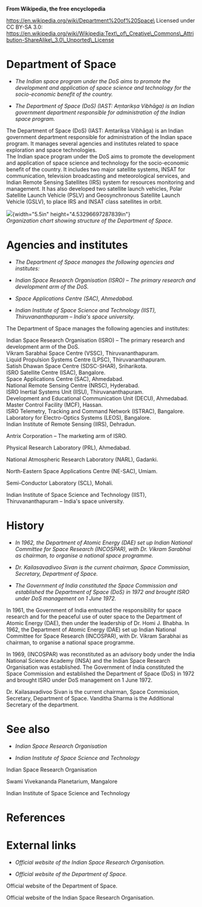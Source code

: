 **From Wikipedia, the free encyclopedia**

https://en.wikipedia.org/wiki/Department%20of%20Space\
Licensed under CC BY-SA 3.0:\
https://en.wikipedia.org/wiki/Wikipedia:Text\_of\_Creative\_Commons\_Attribution-ShareAlike\_3.0\_Unported\_License

Department of Space
===================

-   *The Indian space program under the DoS aims to promote the
    development and application of space science and technology for the
    socio-economic benefit of the country.*

-   *The Department of Space (DoS) (IAST: Aṃtarikṣa Vibhāga) is an
    Indian government department responsible for administration of the
    Indian space program.*

The Department of Space (DoS) (IAST: Aṃtarikṣa Vibhāga) is an Indian
government department responsible for administration of the Indian space
program. It manages several agencies and institutes related to space
exploration and space technologies.\
The Indian space program under the DoS aims to promote the development
and application of space science and technology for the socio-economic
benefit of the country. It includes two major satellite systems, INSAT
for communication, television broadcasting and meteorological services,
and Indian Remote Sensing Satellites (IRS) system for resources
monitoring and management. It has also developed two satellite launch
vehicles, Polar Satellite Launch Vehicle (PSLV) and Geosynchronous
Satellite Launch Vehicle (GSLV), to place IRS and INSAT class satellites
in orbit.

![](media/image1.jpg){width="5.5in" height="4.53296697287839in"}\
*Organization chart showing structure of the Department of Space.*

Agencies and institutes
=======================

-   *The Department of Space manages the following agencies and
    institutes:*

-   *Indian Space Research Organisation (ISRO) – The primary research
    and development arm of the DoS.*

-   *Space Applications Centre (SAC), Ahmedabad.*

-   *Indian Institute of Space Science and Technology (IIST),
    Thiruvananthapuram – India's space university.*

The Department of Space manages the following agencies and institutes:

Indian Space Research Organisation (ISRO) – The primary research and
development arm of the DoS.\
Vikram Sarabhai Space Centre (VSSC), Thiruvananthapuram.\
Liquid Propulsion Systems Centre (LPSC), Thiruvananthapuram.\
Satish Dhawan Space Centre (SDSC-SHAR), Sriharikota.\
ISRO Satellite Centre (ISAC), Bangalore.\
Space Applications Centre (SAC), Ahmedabad.\
National Remote Sensing Centre (NRSC), Hyderabad.\
ISRO Inertial Systems Unit (IISU), Thiruvananthapuram.\
Development and Educational Communication Unit (DECU), Ahmedabad.\
Master Control Facility (MCF), Hassan.\
ISRO Telemetry, Tracking and Command Network (ISTRAC), Bangalore.\
Laboratory for Electro-Optics Systems (LEOS), Bangalore.\
Indian Institute of Remote Sensing (IIRS), Dehradun.

Antrix Corporation – The marketing arm of ISRO.

Physical Research Laboratory (PRL), Ahmedabad.

National Atmospheric Research Laboratory (NARL), Gadanki.

North-Eastern Space Applications Centre (NE-SAC), Umiam.

Semi-Conductor Laboratory (SCL), Mohali.

Indian Institute of Space Science and Technology (IIST),
Thiruvananthapuram – India's space university.

History
=======

-   *In 1962, the Department of Atomic Energy (DAE) set up Indian
    National Committee for Space Research (INCOSPAR), with Dr. Vikram
    Sarabhai as chairman, to organise a national space programme.*

-   *Dr. Kailasavadivoo Sivan is the current chairman, Space Commission,
    Secretary, Department of Space.*

-   *The Government of India constituted the Space Commission and
    established the Department of Space (DoS) in 1972 and brought ISRO
    under DoS management on 1 June 1972.*

In 1961, the Government of India entrusted the responsibility for space
research and for the peaceful use of outer space to the Department of
Atomic Energy (DAE), then under the leadership of Dr. Homi J. Bhabha. In
1962, the Department of Atomic Energy (DAE) set up Indian National
Committee for Space Research (INCOSPAR), with Dr. Vikram Sarabhai as
chairman, to organise a national space programme.

In 1969, (INCOSPAR) was reconstituted as an advisory body under the
India National Science Academy (INSA) and the Indian Space Research
Organisation was established. The Government of India constituted the
Space Commission and established the Department of Space (DoS) in 1972
and brought ISRO under DoS management on 1 June 1972.

Dr. Kailasavadivoo Sivan is the current chairman, Space Commission,
Secretary, Department of Space. Vanditha Sharma is the Additional
Secretary of the department.

See also
========

-   *Indian Space Research Organisation*

-   *Indian Institute of Space Science and Technology*

Indian Space Research Organisation

Swami Vivekananda Planetarium, Mangalore

Indian Institute of Space Science and Technology

References
==========

External links
==============

-   *Official website of the Indian Space Research Organisation.*

-   *Official website of the Department of Space.*

Official website of the Department of Space.

Official website of the Indian Space Research Organisation.
